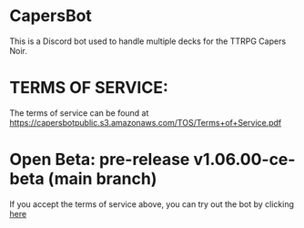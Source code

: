 # CapersBot
This is a Discord bot used to handle multiple decks for the TTRPG Capers Noir.

# TERMS OF SERVICE:
The terms of service can be found at
https://capersbotpublic.s3.amazonaws.com/TOS/Terms+of+Service.pdf

# Open Beta: pre-release v1.06.00-ce-beta (main branch)
If you accept the terms of service above, you can try out the bot by clicking [here](https://discord.com/api/oauth2/authorize?client_id=939583035639234622&permissions=515396590592&scope=bot)